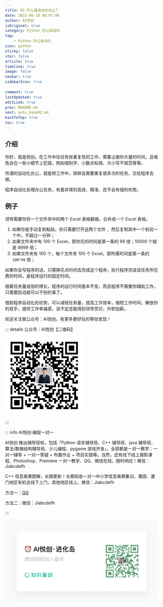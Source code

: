 ```yaml
---
title: 01-什么是自动化办公?
date: 2022-06-18 08:07:00
author: AI悦创
isOriginal: true
category: Python 办公自动化
tag:
    - Python 办公自动化
icon: python
sticky: false
star: false
article: true
timeline: true
image: false
navbar: true
sidebarIcon: true

comment: true
lastUpdated: true
editLink: true
prev: README.md
next: auto_base02.md
backToTop: true
toc: true
---
```


## 介绍

你好，我是悦创。在工作中往往有些重复性的工作，需要占据你大量的时间，且难免会在一些小细节上犯错，例如错别字、小数点标错、大小写不规范等等。

所谓的自动化办公，就是把工作中，琐碎且需要重复很多次的任务，交给程序去做。

程序自动化处理办公任务，有着非常的高效、精准、还不会有错的优势。

## 例子

领导需要你将一个文件夹中的两个 Excel 表格数据，合并成一个 Excel 表格。

1. 如果你是手动复制粘贴，你只需要打开这两个文件 ，然后复制其中一个到另一个中，不超过一分钟；
2. 如果文件夹中有 100 个 Excel，那你花的时间是第一条的 99 倍；10000 个就是 9999 倍；
3. 如果文件夹有 100 个，每个文件夹 100 个 Excel，那所需时间是第一条的 `100*99` 倍；

如果你会写程序的话，只需换花点时间去完成这个程序，执行程序完成该任务所花费的时间，是程序运行的固定时间。

随着任务量成倍的增长，程序的运行时间基本不变，而且程序不需要你辅助工作，只需要启动就可以干别的事了。

借助程序自动化的优势，可以减轻任务量，提高工作效率，缩短工作时间，解放你的双手，提供工作幸福感，说不定还能得到领导赏识，升职加薪。

欢迎关注我公众号：AI悦创，有更多更好玩的等你发现！

::: details 公众号：AI悦创【二维码】

![](/gzh.jpg)

:::

::: info AI悦创·编程一对一

AI悦创·推出辅导班啦，包括「Python 语言辅导班、C++ 辅导班、java 辅导班、算法/数据结构辅导班、少儿编程、pygame 游戏开发」，全部都是一对一教学：一对一辅导 + 一对一答疑 + 布置作业 + 项目实践等。当然，还有线下线上摄影课程、Photoshop、Premiere 一对一教学、QQ、微信在线，随时响应！微信：Jiabcdefh

C++ 信息奥赛题解，长期更新！长期招收一对一中小学信息奥赛集训，莆田、厦门地区有机会线下上门，其他地区线上。微信：Jiabcdefh

方法一：[QQ](http://wpa.qq.com/msgrd?v=3&uin=1432803776&site=qq&menu=yes)

方法二：微信：Jiabcdefh

:::

![](/zsxq.jpg)













